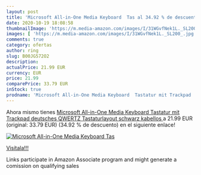 ```yaml
---
layout: post
title: 'Microsoft All-in-One Media Keyboard  Tas al 34.92 % de descuento'
date: 2020-10-19 18:08:58
thumbnailImage: 'https://m.media-amazon.com/images/I/31WGvfNek1L._SL200_.jpg'
images: [ 'https://m.media-amazon.com/images/I/31WGvfNek1L._SL200_.jpg' ]
comments: true
category: ofertas
author: ring
slug: B00JG572O2
description:
actualPrice: 21.99 EUR
currency: EUR
price: 21.99
comparePrice: 33.79 EUR
inStock: true
prodname: 'Microsoft All-in-One Media Keyboard  Tastatur mit Trackpad  deutsches QWERTZ Tastaturlayout  schwarz  kabellos '
---
```


Ahora mismo tienes [Microsoft All-in-One Media Keyboard  Tastatur mit Trackpad  deutsches QWERTZ Tastaturlayout  schwarz  kabellos ](https://www.amazon.de/dp/B00JG572O2/?tag=tolees0ca-21) a 21.99 EUR (original: 33.79 EUR) (34.92 %  de descuento) en el siguiente enlace!

[![Microsoft All-in-One Media Keyboard  Tas](https://m.media-amazon.com/images/I/31WGvfNek1L._SL200_.jpg)](https://www.amazon.de/dp/B00JG572O2/?tag=tolees0ca-21)

[Visítala!!!](https://www.amazon.de/dp/B00JG572O2/?tag=tolees0ca-21)

Links participate in Amazon Associate program and might generate a comission on qualifying sales
